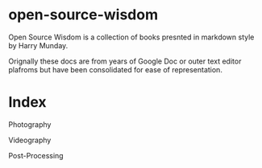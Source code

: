 # open-source-wisdom

Open Source Wisdom is a collection of books presnted in markdown style by Harry Munday.

Orignally these docs are from years of Google Doc or outer text editor plafroms but have been consolidated for ease of representation.

# Index 

Photography

Videography

Post-Processing

